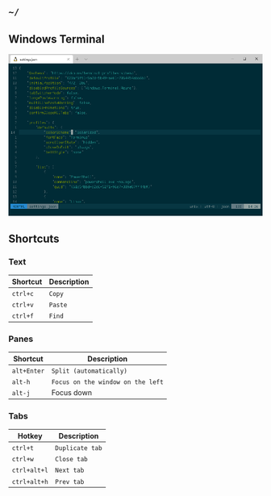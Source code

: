 ## `~/`

## Windows Terminal
![Font: Terminus](https://github.com/cy6x/dotfiles/raw/main/wt.png)
## Shortcuts
### Text

| Shortcut | Description  |
| -------- | ------------ |
| `ctrl+c` | `Copy`       |
| `ctrl+v` | `Paste`      |
| `ctrl+f` | `Find`       |

### Panes

| Shortcut    | Description |
| ----------- |------------ |
| `alt+Enter` | `Split (automatically)` |
| `alt-h`     | `Focus on the window on the left`                            |
| `alt-j`     | Focus down       |

### Tabs

| Hotkey       | Description     |
| ------------ | --------------- |
| `ctrl+t`     | `Duplicate tab` |
| `ctrl+w`     | `Close tab`     |
| `ctrl+alt+l` | `Next tab`      |
| `ctrl+alt+h` | `Prev tab`      |

